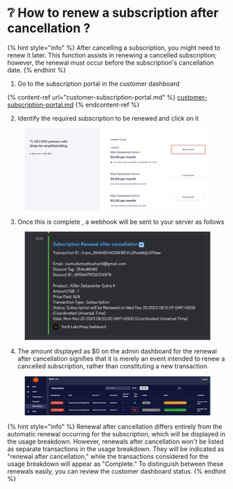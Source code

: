 # ❔ How to renew a subscription after cancellation ?

{% hint style="info" %}
After cancelling a subscription, you might need to renew it later. This function assists in renewing a cancelled subscription; however, the renewal must occur before the subscription's cancellation date.
{% endhint %}

1. Go to the subscription portal in the customer dashboard

{% content-ref url="customer-subscription-portal.md" %}
[customer-subscription-portal.md](customer-subscription-portal.md)
{% endcontent-ref %}

2. Identify the required subscription to be renewed and click on it

<figure><img src="../.gitbook/assets/c.png" alt=""><figcaption></figcaption></figure>

3. Once this is complete , a webhook will be sent to your server as follows

<figure><img src="../.gitbook/assets/Screenshot 2023-11-20 at 14.23.17 (1).png" alt=""><figcaption></figcaption></figure>

4. The amount displayed as $0 on the admin dashboard for the renewal after cancellation signifies that it is merely an event intended to renew a cancelled subscription, rather than constituting a new transaction.

<figure><img src="../.gitbook/assets/d.png" alt=""><figcaption></figcaption></figure>

{% hint style="info" %}
Renewal after cancellation differs entirely from the automatic renewal occurring for the subscription, which will be displayed in the usage breakdown. However, renewals after cancellation won't be listed as separate transactions in the usage breakdown. They will be indicated as "renewal after cancellation," while the transactions considered for the usage breakdown will appear as "Complete." To distinguish between these renewals easily, you can review the customer dashboard status.
{% endhint %}

<figure><img src="../.gitbook/assets/2023-11-20 15_23_47-Screenshot 2023-11-20 at 15.23.18.png ‎- Photos.png" alt=""><figcaption></figcaption></figure>
